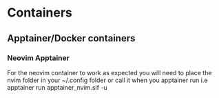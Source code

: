 # Containers
## Apptainer/Docker containers
### Neovim Apptainer
For the neovim container to work as expected you will need to place the nvim folder in your ~/.config folder or call it when you apptainer run i.e apptainer run apptainer_nvim.sif -u <path to config>
